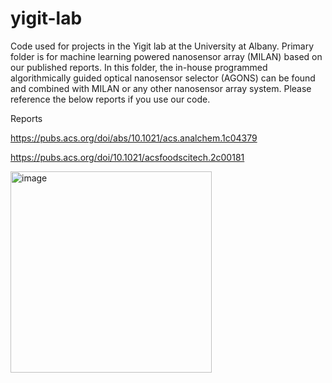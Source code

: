 # yigit-lab
Code used for projects in the Yigit lab at the University at Albany.
Primary folder is for machine learning powered nanosensor array (MILAN) based on our published reports. In this folder, the in-house programmed algorithmically guided optical nanosensor selector (AGONS) can be found and combined with MILAN or any other nanosensor array system. Please reference the below reports if you use our code.

Reports

https://pubs.acs.org/doi/abs/10.1021/acs.analchem.1c04379

https://pubs.acs.org/doi/10.1021/acsfoodscitech.2c00181

<img width="322" alt="image" src="https://user-images.githubusercontent.com/66841220/190234217-434da6a3-3c32-4255-a4b3-bf5afece2850.png">
